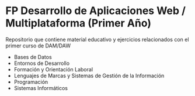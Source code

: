 # FP Desarrollo de Aplicaciones Web / Multiplataforma (Primer Año)

Repositorio que contiene material educativo y ejercicios relacionados con el primer curso de DAM/DAW

- Bases de Datos
- Entornos de Desarrollo
- Formación y Orientación Laboral
- Lenguajes de Marcas y Sistemas de Gestión de la Información
- Programación
- Sistemas Informáticos